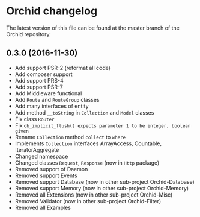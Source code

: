 # Orchid changelog

The latest version of this file can be found at the master branch of the
Orchid repository.

## 0.3.0 (2016-11-30)

- Add support PSR-2 (reformat all code)
- Add composer support
- Add support PRS-4
- Add support PSR-7
- Add Middleware functional
- Add `Route` and `RouteGroup` classes
- Add many interfaces of entity
- Add method `__toString` in `Collection` and `Model` classes
- Fix class `Router`
- Fix `ob_implicit_flush() expects parameter 1 to be integer, boolean given`
- Rename `Collection` method `collect` to `where`
- Implements `Collection` interfaces ArrayAccess, Countable, IteratorAggregate
- Changed namespace
- Changed classes `Request`, `Response` (now in `Http` package)
- Removed support of Daemon
- Removed support Events
- Removed support Database (now in other sub-project Orchid-Database)
- Removed support Memory (now in other sub-project Orchid-Memory)
- Removed all Extensions (now in other sub-project Orchid-Misc)
- Removed Validator (now in other sub-project Orchid-Filter)
- Removed all Examples
